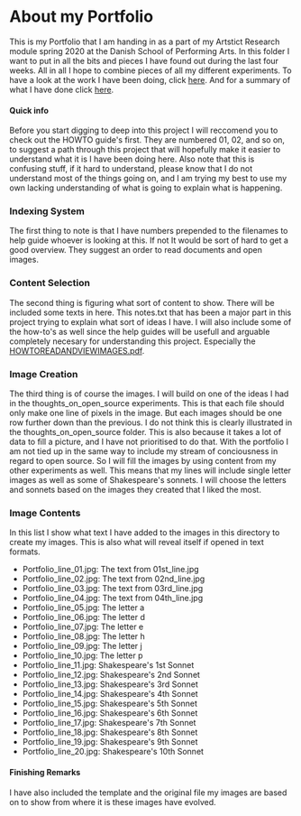 # About my Portfolio
This is my Portfolio that I am handing in as a part of my Artstict Research
module spring 2020 at the Danish School of Performing Arts. In this folder I
want to put in all the bits and pieces I have found out during the last four
weeks. All in all I hope to combine pieces of all my different experiments. To
have a look at the work I have been doing, click
[here](https://github.com/aa-83/artistic_research). And for a summary of what I
have done click
[here](https://github.com/aa-83/artistic_research/tree/master/01_texts/01_pdf/milestone.pdf).

#### Quick info
Before you start digging to deep into this project I will reccomend you to check
out the HOWTO guide's first. They are numbered 01, 02, and so on, to suggest a
path through this project that will hopefully make it easier to understand what
it is I have been doing here. Also note that this is confusing stuff, if it hard
to understand, please know that I do not understand most of the things going on,
and I am trying my best to use my own lacking understanding of what is going to
explain what is happening.

### Indexing System
The first thing to note is that I have numbers prepended to the filenames to
help guide whoever is looking at this. If not It would
be sort of hard to get a good overview. They suggest an order to read documents
and open images.

### Content Selection
The second thing is figuring what sort of content to show. There will be
included some texts in here. This notes.txt that has been a major part in this
project trying to explain what sort of ideas I have. I will also include some of
the how-to's as well since the help guides will be usefull and arguable
completely necesary for understanding this project. Especially the [HOWTOREADANDVIEWIMAGES.pdf](https://github.com/aa-83/portfolio/blob/master/01_HOWTOREADANDVIEWIMAGES.pdf).

### Image Creation
The third thing is of course the images. I will build on one of the ideas I had
in the thoughts_on_open_source experiments. This is that each file should only
make one line of pixels in the image. But each images should be one row further
down than the previous. I do not think this is clearly illustrated in the
thoughts_on_open_source folder. This is also because it takes a lot of data to
fill a picture, and I have not prioritised to do that. With the portfolio I am
not tied up in the same way to include my stream of conciousness in regard to
open source. So I will fill the images by using content from my other
experiments as well. This means that my lines will include single letter images
as well as some of Shakespeare's sonnets. I will choose the letters and sonnets
based on the images they created that I liked the most.

### Image Contents
In this list I show what text I have added to the images in this directory to 
create my images. This is also what will reveal itself if opened in text formats.

- Portfolio_line_01.jpg: The text from 01st_line.jpg
- Portfolio_line_02.jpg: The text from 02nd_line.jpg
- Portfolio_line_03.jpg: The text from 03rd_line.jpg
- Portfolio_line_04.jpg: The text from 04th_line.jpg
- Portfolio_line_05.jpg: The letter a
- Portfolio_line_06.jpg: The letter d
- Portfolio_line_07.jpg: The letter e
- Portfolio_line_08.jpg: The letter h
- Portfolio_line_09.jpg: The letter j
- Portfolio_line_10.jpg: The letter p
- Portfolio_line_11.jpg: Shakespeare's 1st Sonnet
- Portfolio_line_12.jpg: Shakespeare's 2nd Sonnet
- Portfolio_line_13.jpg: Shakespeare's 3rd Sonnet
- Portfolio_line_14.jpg: Shakespeare's 4th Sonnet
- Portfolio_line_15.jpg: Shakespeare's 5th Sonnet
- Portfolio_line_16.jpg: Shakespeare's 6th Sonnet
- Portfolio_line_17.jpg: Shakespeare's 7th Sonnet
- Portfolio_line_18.jpg: Shakespeare's 8th Sonnet
- Portfolio_line_19.jpg: Shakespeare's 9th Sonnet
- Portfolio_line_20.jpg: Shakespeare's 10th Sonnet

#### Finishing Remarks
I have also included the template and the original file my images are based on to show 
from where it is these images have evolved.
